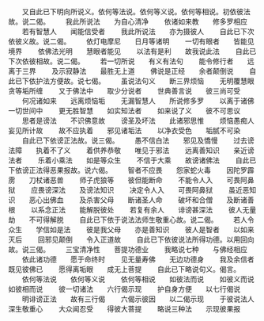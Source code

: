 <!-- { "loadSidebar": true } -->
　　又自此已下明向所说义。依何等法说。依何等义说。依何等相说。初依彼法故。说二偈。
　　我此所说法　　为自心清净
　　依诸如来教　　修多罗相应
　　若有智慧人　　闻能信受者
　　我此所说法　　亦为摄彼人
　　自此已下次依彼义故。说二偈。
　　依灯电摩尼　　日月等诸明
　　一切有眼者　　皆能见境界
　　依佛法光明　　慧眼者能见
　　以法有是利　　故我说此法
　　自此已下次依彼相故。说二偈。
　　若一切所说　　有义有法句
　　能令修行者　　远离于三界
　　及示寂静法　　最胜无上道
　　佛说是正经　　余者颠倒说
　　自此已下依护法方便故。说七偈。
　　虽说法句义　　断三界烦恼
　　无明覆慧眼　　贪等垢所缠
　　又于佛法中　　取少分说者
　　世典善言说　　彼三尚可受
　　何况诸如来　　远离烦恼垢
　　无漏智慧人　　所说修多罗
　　以离于诸佛　　一切世间中
　　更无胜智慧　　如实知法者
　　如来说了义　　彼不可思议
　　思者是谤法　　不识佛意故
　　谤圣及坏法　　此诸邪思惟
　　烦恼愚痴人　　妄见所计故
　　故不应执着　　邪见诸垢法
　　以净衣受色　　垢腻不可染
　　自此已下依谤正法故。说三偈。
　　愚不信白法　　邪见及憍慢
　　过去谤法障　　执着不了义
　　着供养恭敬　　唯见于邪法
　　远离善知识　　亲近谤法者
　　乐着小乘法　　如是等众生
　　不信于大乘　　故谤诸佛法
　　自此已下依谤正法得恶果报故。说六偈。
　　智者不应畏　　怨家蛇火毒
　　因陀罗霹雳　　刀杖诸恶兽
　　师子虎狼等　　彼但能断命
　　不能令人入　　可畏阿鼻狱
　　应畏谤深法　　及谤法知识
　　决定令人入　　可畏阿鼻狱
　　虽近恶知识　　恶心出佛血
　　及杀害父母　　断诸圣人命
　　破坏和合僧　　及断诸善根
　　以系念正法　　能解脱彼处
　　若复有余人　　诽谤甚深法
　　彼人无量劫　　不可得解脱
　　自此已下依于说法法师生敬重心故。说二偈。
　　若人令众生　　学信如是法
　　彼是我父母　　亦是善知识
　　彼人是智者　　以如来灭后
　　回邪见颠倒　　令入正道故
　　自此已下依彼说法所得功德。以用回向故。说三偈。
　　三宝清净性　　菩提功德业
　　我略说七种　　与佛经相应
　　依此诸功德　　愿于命终时
　　见无量寿佛　　无边功德身
　　我及余信者　　既见彼佛已
　　愿得离垢眼　　成无上菩提
　　自此已下略说句义。偈言。
　　依何等法说　　依何等义说
　　依何等相说　　如彼法而说
　　如彼义而说　　如彼相而说
　　彼一切诸法　　六行偈示现
　　护自身方便　　以七行偈说
　　明诽谤正法　　故有三行偈
　　六偈示彼因　　以二偈示现
　　于彼说法人　　深生敬重心
　　大众闻忍受　　得彼大菩提
　　略说三种法　　示现彼果报


